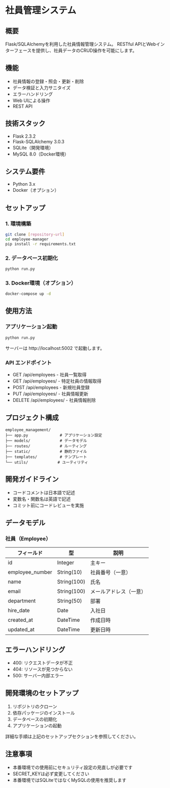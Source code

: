 # 社員管理システム

## 概要
Flask/SQLAlchemyを利用した社員情報管理システム。
RESTful APIとWebインターフェースを提供し、社員データのCRUD操作を可能にします。

## 機能
- 社員情報の登録・照会・更新・削除
- データ検証と入力サニタイズ
- エラーハンドリング
- Web UIによる操作
- REST API

## 技術スタック
- Flask 2.3.2
- Flask-SQLAlchemy 3.0.3
- SQLite（開発環境）
- MySQL 8.0（Docker環境）

## システム要件
- Python 3.x
- Docker（オプション）

## セットアップ
### 1. 環境構築
```bash
git clone [repository-url]
cd employee-manager
pip install -r requirements.txt
```

### 2. データベース初期化
```bash
python run.py
```

### 3. Docker環境（オプション）
```bash
docker-compose up -d
```

## 使用方法
### アプリケーション起動
```bash
python run.py
```
サーバーは http://localhost:5002 で起動します。

### API エンドポイント
- GET /api/employees - 社員一覧取得
- GET /api/employees/<id> - 特定社員の情報取得
- POST /api/employees - 新規社員登録
- PUT /api/employees/<id> - 社員情報更新
- DELETE /api/employees/<id> - 社員情報削除

## プロジェクト構成
```
employee_management/
├── app.py              # アプリケーション設定
├── models/             # データモデル
├── routes/             # ルーティング
├── static/             # 静的ファイル
├── templates/          # テンプレート
└── utils/             # ユーティリティ
```

## 開発ガイドライン
- コードコメントは日本語で記述
- 変数名・関数名は英語で記述
- コミット前にコードレビューを実施

## データモデル
### 社員（Employee）
| フィールド | 型 | 説明 |
|------------|-------|------------|
| id | Integer | 主キー |
| employee_number | String(10) | 社員番号（一意） |
| name | String(100) | 氏名 |
| email | String(100) | メールアドレス（一意） |
| department | String(50) | 部署 |
| hire_date | Date | 入社日 |
| created_at | DateTime | 作成日時 |
| updated_at | DateTime | 更新日時 |

## エラーハンドリング
- 400: リクエストデータが不正
- 404: リソースが見つからない
- 500: サーバー内部エラー

## 開発環境のセットアップ
1. リポジトリのクローン
2. 依存パッケージのインストール
3. データベースの初期化
4. アプリケーションの起動

詳細な手順は上記のセットアップセクションを参照してください。

## 注意事項
- 本番環境での使用前にセキュリティ設定の見直しが必要です
- SECRET_KEYは必ず変更してください
- 本番環境ではSQLiteではなくMySQLの使用を推奨します
